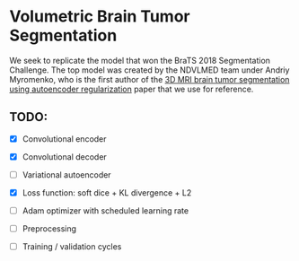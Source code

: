 # Volumetric Brain Tumor Segmentation
We seek to replicate the model that won the BraTS 2018 Segmentation Challenge. The top model was created by the NDVLMED team under Andriy Myromenko, who is the first author of the [3D MRI brain tumor segmentation using autoencoder regularization](https://arxiv.org/pdf/1810.11654.pdf) paper that we use for reference.


## TODO:
 - [x] Convolutional encoder
 - [x] Convolutional decoder
 - [ ] Variational autoencoder
 - [x] Loss function: soft dice + KL divergence + L2
 - [ ] Adam optimizer with scheduled learning rate
 - [ ] Preprocessing
 - [ ] Training / validation cycles
 